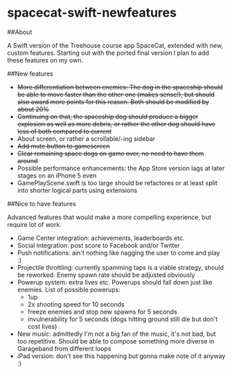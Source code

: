 spacecat-swift-newfeatures
==========================

##About

A Swift version of the Treehouse course app SpaceCat, extended with new, custom features. Starting out with the ported final version I plan to add these features on my own.

##New features

* ~~More differentiation between enemies: The dog in the spaceship should be able to move faster than the other one (makes sense!), but should also award more points for this reason. Both should be modified by about 20%~~
* ~~Continuing on that, the spaceship dog should produce a bigger explosion as well as more debris, or rather the other dog should have less of both compared to current~~
* About screen, or rather a scrollable/-ing sidebar
* ~~Add mute button to gamescreen~~
* ~~Clear remaining space dogs on game over, no need to have them around~~
* Possible performance enhancements: the App Store version lags at later stages on an iPhone 5 even
* GamePlayScene.swift is too large should be refactores or at least split into shorter logical parts using extensions 

##Nice to have features

Advanced features that would make a more compelling experience, but require lot of work. 

* Game Center integration: achievements, leaderboards etc.
* Social integration: post score to Facebook and/or Twitter
* Push notifications: ain't nothing like nagging the user to come and play :)
* Projectile throttling: currently spamming taps is a viable strategy, should be reworked. Enemy spawn rate should be adjusted obviously
* Powerup system: extra lives etc. Powerups should fall down just like enemies. List of possible powerups:
    * 1up
    * 2x shooting speed for 10 seconds
    * freeze enemies and stop new spawns for 5 seconds
    * invulnerability for 5 seconds (dogs hitting ground still die but don't cost lives)
* New music: admittedly I'm not a big fan of the music, it's not bad, but too repetitive. Should be able to compose something more diverse in Garageband from different loops
* iPad version: don't see this happening but gonna make note of it anyway :)